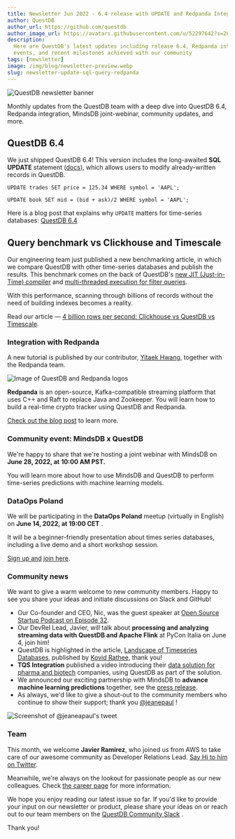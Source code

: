 ```yaml
---
title: Newsletter Jun 2022 - 6.4 release with UPDATE and Redpanda Integration
author: QuestDB
author_url: https://github.com/questdb
author_image_url: https://avatars.githubusercontent.com/u/52297642?s=200&v=4
description:
  Here are QuestDB's latest updates including release 6.4, Redpanda integration,
  events, and recent milestones achieved with our community
tags: [newsletter]
image: /img/blog/newsletter-preview.webp
slug: newsletter-update-sql-query-redpanda
---
```


![QuestDB newsletter banner](/img/blog/newsletter.webp)

Monthly updates from the QuestDB team with a deep dive into QuestDB 6.4,
Redpanda integration, MindsDB joint-webinar, community updates, and more.

## QuestDB 6.4

We just shipped QuestDB 6.4! This version includes the long-awaited **SQL
UPDATE** statement ([docs](/docs/reference/sql/update/)), which allows users to
modify already-written records in QuestDB.

```questdb-sql title="Update with constant"
UPDATE trades SET price = 125.34 WHERE symbol = 'AAPL';
```

```questdb-sql title="Update with function"
UPDATE book SET mid = (bid + ask)/2 WHERE symbol = 'AAPL';
```

Here is a blog post that explains why `UPDATE` matters for time-series
databases: [QuestDB 6.4](/blog/2022/05/31/questdb-release-6-4/)

## Query benchmark vs Clickhouse and Timescale

Our engineering team just published a new benchmarking article, in which we
compare QuestDB with other time-series databases and publish the results. This
benchmark comes on the back of QuestDB's
[new JIT (Just-in-Time) compiler](/blog/2022/01/12/jit-sql-compiler/) and
[multi-threaded execution for filter queries](/blog/2022/05/09/questdb-release-6-3/).

With this performance, scanning through billions of records without the need of
building indexes becomes a reality.

Read our article —
[4 billion rows per second: Clickhouse vs QuestDB vs Timescale](/blog/2022/05/26/query-benchmark-questdb-versus-clickhouse-timescale/).

### Integration with Redpanda

A new tutorial is published by our contributor,
[Yitaek Hwang](https://yitaek.medium.com/), together with the Redpanda team.

![Image of QuestDB and Redpanda logos](/img/blog/2022-05-02/questdb-and-redpanda.webp)

**Redpanda** is an open-source, Kafka-compatible streaming platform that uses
C++ and Raft to replace Java and Zookeeper. You will learn how to build a
real-time crypto tracker using QuestDB and Redpanda.

[Check out the blog post](https://redpanda.com/blog/real-time-crypto-tracker-questdb-redpanda/)
to learn more.

### Community event: MindsDB x QuestDB

We're happy to share that we're hosting a joint webinar with MindsDB on **June
28, 2022, at** **10:00 AM PST.**

You will learn more about how to use MindsDB and QuestDB to perform time-series
predictions with machine learning models.

### DataOps Poland

We will be participating in the **DataOps Poland** meetup (virtually in English)
on **June 14, 2022, at 19:00 CET** .

It will be a beginner-friendly presentation about times series databases,
including a live demo and a short workshop session.

[Sign up and](https://www.meetup.com/dataops-poland/events/286113262/)
[join here](https://www.meetup.com/dataops-poland/events/286113262/).

### Community news

We want to give a warm welcome to new community members. Happy to see you share
your ideas and initiate discussions on Slack and GitHub!

- Our Co-founder and CEO, Nic, was the guest speaker at
  [Open Source Startup Podcast on Episode 32](https://anchor.fm/ossstartuppodcast/episodes/E32-The-Fastest-Open-Source-Time-Series-Database-QuestDB-e1i30qk).
- Our DevRel Lead, Javier, will talk about **processing and analyzing streaming
  data with QuestDB and Apache Flink** at PyCon Italia on June 4, join him!
- QuestDB is highlighted in the article,
  [Landscape of Timeseries Databases](https://towardsdatascience.com/the-landscape-of-timeseries-databases-95cd7f7ee64d),
  published by [Kovid Rathee](https://kovidrathee.medium.com/), thank you!
- **TQS Integration** published a video introducing their
  [data solution for pharma and biotech](https://www.linkedin.com/posts/tqsintegration_streaming-data-using-mqtt-unified-namespace-activity-6929747217482227712-Kbl5?utm_source=linkedin_share&utm_medium=member_desktop_web)
  companies, using QuestDB as part of the solution.
- We announced our exciting partnership with MindsDB to **advance machine
  learning predictions** together, see the
  [press release](https://mindsdb.com/newsroom/questdb-and-mindsdb-partner-to-advance-machine-learning-predictions/).
- As always, we'd like to give a shout-out to the community members who continue
  to show their support; thank you [@jeanepaul](https://twitter.com/jeanepaul) !

![Screenshot of @jeaneapaul's tweet](/img/blog/2022-05-02/tweet.webp)

### Team

This month, we welcome **Javier Ramirez**, who joined us from AWS to take care
of our awesome community as Developer Relations Lead.
[Say Hi to him on Twitter](https://twitter.com/supercoco9).

Meanwhile, we're always on the lookout for passionate people as our new
colleagues. Check [the career page](https://questdb.io/careers) for more
information.

We hope you enjoy reading our latest issue so far. If you'd like to provide your
input on our newsletter or product, please share your ideas on or reach out to
our team members on the [QuestDB Community Slack]({@slackUrl@}) .

Thank you!
